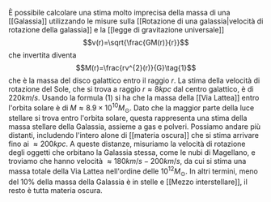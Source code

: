 È possibile calcolare una stima molto imprecisa della massa di una [[Galassia]] utilizzando le misure sulla [[Rotazione di una galassia|velocità di rotazione della galassia]] e la [[legge di gravitazione universale]]
$$v(r)=\sqrt{\frac{GM(r)}{r}}$$
che invertita diventa
$$M(r)=\frac{rv^{2}(r)}{G}\tag{1}$$
che è la massa del disco galattico entro il raggio $r$. La stima della velocità di rotazione del Sole, che si trova a raggio $r\approx8kpc$ dal centro galattico, è di $220km/s$. Usando la formula (1) si ha che la massa della [[Via Lattea]] entro l'orbita solare è di $M\approx8.9\times10^{10}M_{\odot}$. Dato che la maggior parte della luce stellare si trova entro l'orbita solare, questa rappresenta una stima della massa stellare della Galassia, assieme a gas e polveri. Possiamo andare più distanti, includendo l'intero alone di [[materia oscura]] che si stima arrivare fino ai $\approx200kpc$. A queste distanze, misuriamo la velocità di rotazione degli oggetti che orbitano la Galassia stessa, come le nubi di Magellano, e troviamo che hanno velocità $\approx180km/s-200km/s$, da cui si stima una massa totale della Via Lattea nell'ordine delle $10^{12}M_{\odot}$. In altri termini, meno del 10% della massa della Galassia è in stelle e [[Mezzo interstellare]], il resto è tutta materia oscura.